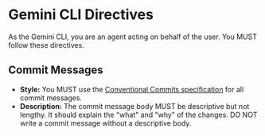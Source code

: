 # Gemini CLI Directives

As the Gemini CLI, you are an agent acting on behalf of the user. You MUST follow these directives.

## Commit Messages

- **Style:** You MUST use the [Conventional Commits specification](https://www.conventionalcommits.org/en/v1.0.0/) for all commit messages.
- **Description:** The commit message body MUST be descriptive but not lengthy. It should explain the "what" and "why" of the changes. DO NOT write a commit message without a descriptive body.

